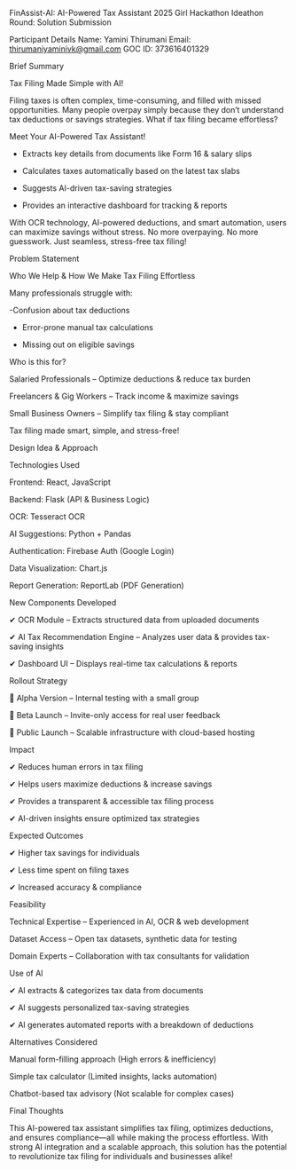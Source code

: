 FinAssist-AI: AI-Powered Tax Assistant
2025 Girl Hackathon Ideathon Round: Solution Submission

Participant Details
Name: Yamini Thirumani
Email: thirumaniyaminivk@gmail.com
GOC ID: 373616401329


Brief Summary

Tax Filing Made Simple with AI!

Filing taxes is often complex, time-consuming, and filled with missed opportunities. Many people overpay simply because they don’t understand tax deductions or savings strategies. What if tax filing became effortless?

Meet Your AI-Powered Tax Assistant!

- Extracts key details from documents like Form 16 & salary slips
  
- Calculates taxes automatically based on the latest tax slabs
  
- Suggests AI-driven tax-saving strategies
  
- Provides an interactive dashboard for tracking & reports
  

With OCR technology, AI-powered deductions, and smart automation, users can maximize savings without stress. No more overpaying. No more guesswork. Just seamless, stress-free tax filing!

Problem Statement

Who We Help & How We Make Tax Filing Effortless

Many professionals struggle with:

-Confusion about tax deductions

- Error-prone manual tax calculations
  
- Missing out on eligible savings
  

Who is this for?

Salaried Professionals – Optimize deductions & reduce tax burden

Freelancers & Gig Workers – Track income & maximize savings

Small Business Owners – Simplify tax filing & stay compliant



Tax filing made smart, simple, and stress-free!

 Design Idea & Approach
 
 Technologies Used
 
Frontend: React, JavaScript

Backend: Flask (API & Business Logic)

OCR: Tesseract OCR 

AI Suggestions: Python + Pandas

Authentication: Firebase Auth (Google Login)

Data Visualization: Chart.js

Report Generation: ReportLab (PDF Generation)


 New Components Developed
 
✔ OCR Module – Extracts structured data from uploaded documents

✔ AI Tax Recommendation Engine – Analyzes user data & provides tax-saving insights

✔ Dashboard UI – Displays real-time tax calculations & reports


 Rollout Strategy
 
🔹 Alpha Version – Internal testing with a small group

🔹 Beta Launch – Invite-only access for real user feedback

🔹 Public Launch – Scalable infrastructure with cloud-based hosting


 Impact
 
✔ Reduces human errors in tax filing

✔ Helps users maximize deductions & increase savings

✔ Provides a transparent & accessible tax filing process

✔ AI-driven insights ensure optimized tax strategies


 Expected Outcomes
 
✔ Higher tax savings for individuals

✔ Less time spent on filing taxes

✔ Increased accuracy & compliance


Feasibility

 Technical Expertise – Experienced in AI, OCR & web development
 
 Dataset Access – Open tax datasets, synthetic data for testing
 
 Domain Experts – Collaboration with tax consultants for validation
 

 Use of AI
 
✔ AI extracts & categorizes tax data from documents

✔ AI suggests personalized tax-saving strategies

✔ AI generates automated reports with a breakdown of deductions


 Alternatives Considered
 
 Manual form-filling approach (High errors & inefficiency)
 
 Simple tax calculator (Limited insights, lacks automation)
 
 Chatbot-based tax advisory (Not scalable for complex cases)
 

Final Thoughts

This AI-powered tax assistant simplifies tax filing, optimizes deductions, and ensures compliance—all while making the process effortless. With strong AI integration and a scalable approach, this solution has the potential to revolutionize tax filing for individuals and businesses alike!
